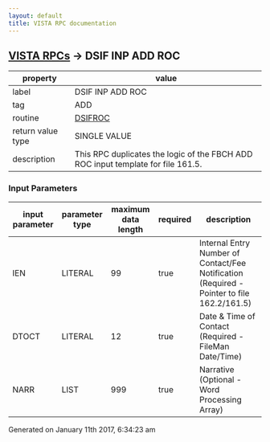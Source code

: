 ```yaml
---
layout: default
title: VISTA RPC documentation
---
```




## [VISTA RPCs](TableOfContent.md) &#8594; DSIF INP ADD ROC 

 property | value 
--- | --- 
 label | DSIF INP ADD ROC
 tag | ADD
 routine | [DSIFROC](http://code.osehra.org/dox/Routine_DSIFROC_source.html)
 return value type | SINGLE VALUE
 description | This RPC duplicates the logic of the FBCH ADD ROC input template for file 161.5.

### Input Parameters

| input parameter | parameter type | maximum data length | required | description | 
| --- | --- | --- | --- | --- | 
| IEN | LITERAL | 99 | true | Internal Entry Number of Contact/Fee Notification (Required - Pointer to file 162.2/161.5) | 
| DTOCT | LITERAL | 12 | true | Date & Time of Contact (Required - FileMan Date/Time) | 
| NARR | LIST | 999 | true | Narrative (Optional - Word Processing Array) | 




Generated on January 11th 2017, 6:34:23 am